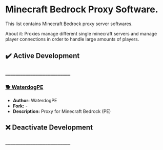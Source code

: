 # Minecraft Bedrock Proxy Software.
This list contains Minecraft Bedrock proxy server softwares.

About it: Proxies manage different single minecraft servers and manage player connections in order to handle large amounts of players.

## ✔️ Active Development
### __________________________
### [🐕 WaterdogPE](https://github.com/WaterdogPE/WaterdogPE)
- **Author:** WaterdogPE
- **Fork:** -
- **Description:** Proxy for Minecraft Bedrock (PE)

## ❌ Deactivate Development
### __________________________